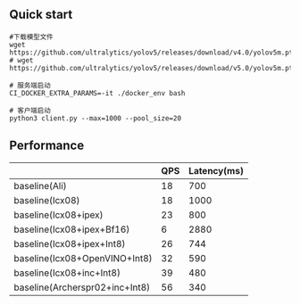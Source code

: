 ## Quick start
``` shell
#下载模型文件
wget https://github.com/ultralytics/yolov5/releases/download/v4.0/yolov5m.pt
# wget https://github.com/ultralytics/yolov5/releases/download/v5.0/yolov5m.pt

# 服务端启动
CI_DOCKER_EXTRA_PARAMS=-it ./docker_env bash

# 客户端启动
python3 client.py --max=1000 --pool_size=20
```

## Performance
|                                | QPS | Latency(ms) |
| ------------------------------ | --- | ----------- |
| baseline(Ali)                  | 18  | 700         |
| baseline(Icx08)                | 18  | 1000        |
| baseline(Icx08+ipex)           | 23  | 800         |
| baseline(Icx08+ipex+Bf16)      | 6   | 2880        |
| baseline(Icx08+ipex+Int8)      | 26  | 744         |
| baseline(Icx08+OpenVINO+Int8)  | 32  | 590         |
| baseline(Icx08+inc+Int8)       | 39  | 480         |
| baseline(Archerspr02+inc+Int8) | 56  | 340         |